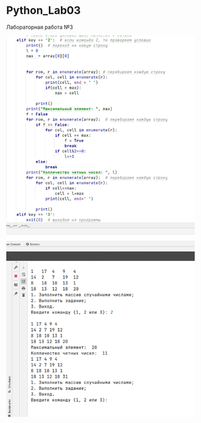 # Python_Lab03
Лабораторная работа №3

![srcreenshot](Screenshot.png)
![srcreenshot](Screenshot1.png)
